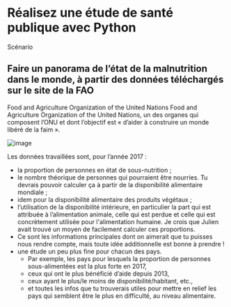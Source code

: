 # Réalisez une étude de santé publique avec Python

Scénario

## Faire un panorama de l’état de la malnutrition dans le monde, à partir des données téléchargés sur le site de la FAO 
Food and Agriculture Organization of the United Nations Food and Agriculture Organization of the United Nations, un des organes qui composent l’ONU et dont l’objectif est « d’aider à construire un monde libéré de la faim ». 

![image](https://github.com/YatYFerr/R-alisez-une-tude-de-sant-publique/assets/146732224/a8c1fbc3-6d42-448b-b843-65c5f24e5ea6)

Les données travaillées sont, pour l’année 2017 :

- la proportion de personnes en état de sous-nutrition ;
- le nombre théorique de personnes qui pourraient être nourries. Tu devrais pouvoir calculer ça à partir de la disponibilité alimentaire mondiale ;
- idem pour la disponibilité alimentaire des produits végétaux ;
- l’utilisation de la disponibilité intérieure, en particulier la part qui est attribuée à l’alimentation animale, celle qui est perdue et celle qui est concrètement utilisée pour l'alimentation humaine. Je crois que Julien avait trouvé un moyen de facilement calculer ces proportions.
- Ce sont les informations principales dont on aimerait que tu puisses nous rendre compte, mais toute idée additionnelle est bonne à prendre ! 
- une étude un peu plus fine pour chacun des pays.
  - Par exemple, les pays pour lesquels la proportion de personnes sous-alimentées est la plus forte en 2017,
  - ceux qui ont le plus bénéficié d’aide depuis 2013,
  - ceux ayant le plus/le moins de disponibilité/habitant, etc.,
  - et toutes les infos que tu trouverais utiles pour mettre en relief les pays qui semblent être le plus en difficulté, au niveau alimentaire.

